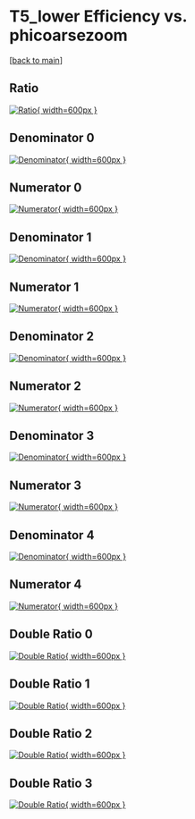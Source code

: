 # T5_lower Efficiency vs. phicoarsezoom

[[back to main](./)]



## Ratio

[![Ratio](../mtv/var/T5_lower_xtr_13_0_eff_phicoarsezoom.png){ width=600px }](../mtv/var/T5_lower_xtr_13_0_eff_phicoarsezoom.pdf)

## Denominator 0

[![Denominator](../mtv/den/T5_lower_xtr_13_0_eff_phicoarsezoom_den0.png){ width=600px }](../mtv/den/T5_lower_xtr_13_0_eff_phicoarsezoom_den0.pdf)

## Numerator 0

[![Numerator](../mtv/num/T5_lower_xtr_13_0_eff_phicoarsezoom_num0.png){ width=600px }](../mtv/num/T5_lower_xtr_13_0_eff_phicoarsezoom_num0.pdf)

## Denominator 1

[![Denominator](../mtv/den/T5_lower_xtr_13_0_eff_phicoarsezoom_den1.png){ width=600px }](../mtv/den/T5_lower_xtr_13_0_eff_phicoarsezoom_den1.pdf)

## Numerator 1

[![Numerator](../mtv/num/T5_lower_xtr_13_0_eff_phicoarsezoom_num1.png){ width=600px }](../mtv/num/T5_lower_xtr_13_0_eff_phicoarsezoom_num1.pdf)

## Denominator 2

[![Denominator](../mtv/den/T5_lower_xtr_13_0_eff_phicoarsezoom_den2.png){ width=600px }](../mtv/den/T5_lower_xtr_13_0_eff_phicoarsezoom_den2.pdf)

## Numerator 2

[![Numerator](../mtv/num/T5_lower_xtr_13_0_eff_phicoarsezoom_num2.png){ width=600px }](../mtv/num/T5_lower_xtr_13_0_eff_phicoarsezoom_num2.pdf)

## Denominator 3

[![Denominator](../mtv/den/T5_lower_xtr_13_0_eff_phicoarsezoom_den3.png){ width=600px }](../mtv/den/T5_lower_xtr_13_0_eff_phicoarsezoom_den3.pdf)

## Numerator 3

[![Numerator](../mtv/num/T5_lower_xtr_13_0_eff_phicoarsezoom_num3.png){ width=600px }](../mtv/num/T5_lower_xtr_13_0_eff_phicoarsezoom_num3.pdf)

## Denominator 4

[![Denominator](../mtv/den/T5_lower_xtr_13_0_eff_phicoarsezoom_den4.png){ width=600px }](../mtv/den/T5_lower_xtr_13_0_eff_phicoarsezoom_den4.pdf)

## Numerator 4

[![Numerator](../mtv/num/T5_lower_xtr_13_0_eff_phicoarsezoom_num4.png){ width=600px }](../mtv/num/T5_lower_xtr_13_0_eff_phicoarsezoom_num4.pdf)

## Double Ratio 0

[![Double Ratio](../mtv/ratio/T5_lower_xtr_13_0_eff_phicoarsezoom_ratio0.png){ width=600px }](../mtv/ratio/T5_lower_xtr_13_0_eff_phicoarsezoom_ratio0.pdf)

## Double Ratio 1

[![Double Ratio](../mtv/ratio/T5_lower_xtr_13_0_eff_phicoarsezoom_ratio1.png){ width=600px }](../mtv/ratio/T5_lower_xtr_13_0_eff_phicoarsezoom_ratio1.pdf)

## Double Ratio 2

[![Double Ratio](../mtv/ratio/T5_lower_xtr_13_0_eff_phicoarsezoom_ratio2.png){ width=600px }](../mtv/ratio/T5_lower_xtr_13_0_eff_phicoarsezoom_ratio2.pdf)

## Double Ratio 3

[![Double Ratio](../mtv/ratio/T5_lower_xtr_13_0_eff_phicoarsezoom_ratio3.png){ width=600px }](../mtv/ratio/T5_lower_xtr_13_0_eff_phicoarsezoom_ratio3.pdf)

